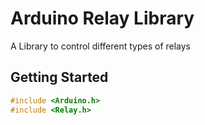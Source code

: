 # Arduino Relay Library
A Library to control different types of relays

## Getting Started

```CPP
#include <Arduino.h>
#include <Relay.h>
```
